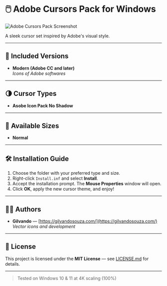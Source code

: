 # 🖱️ Adobe Cursors Pack for Windows

![Adobe Cursors Pack Screenshot](https://github.com/eugilvando/Adobe-cursors-for-Windows/screenshot.jpg)

A sleek cursor set inspired by Adobe's visual style.

---

## 🎨 Included Versions

- **Modern (Adobe CC and later)**  
  *Icons of Adobe softwares*


---

## 🌗 Cursor Types

- **Asobe Icon Pack No Shadow**

---

## 📏 Available Sizes

- **Normal**

---

## 🛠️ Installation Guide

1. Choose the folder with your preferred type and size.
2. Right-click `Install.inf` and select **Install**.
3. Accept the installation prompt. The **Mouse Properties** window will open.
4. Click **OK**, apply the new cursor theme, and enjoy!

---

## 👨‍💻 Authors

- **Gilvando** — [https://gilvandosouza.com/](https://gilvandosouza.com/)  
  *Vector icons and development*

---

## 📄 License

This project is licensed under the **MIT License** — see [LICENSE.md](https://rem.mit-license.org/) for details.

---

> Tested on Windows 10 & 11 at 4K scaling (100%)